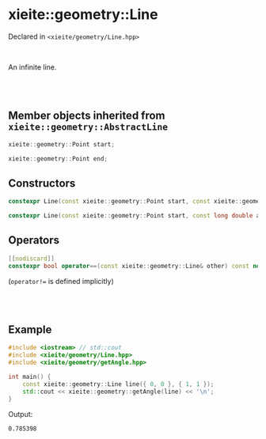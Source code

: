 # xieite::geometry::Line
Declared in `<xieite/geometry/Line.hpp>`

<br/>

An infinite line.

<br/><br/>

## Member objects inherited from `xieite::geometry::AbstractLine`
```cpp
xieite::geometry::Point start;
```
```cpp
xieite::geometry::Point end;
```

## Constructors
```cpp
constexpr Line(const xieite::geometry::Point start, const xieite::geometry::Point end) noexcept;
```
```cpp
constexpr Line(const xieite::geometry::Point start, const long double angle) noexcept;
```

## Operators
```cpp
[[nodiscard]]
constexpr bool operator==(const xieite::geometry::Line& other) const noexcept;
```
(`operator!=` is defined implicitly)

<br/><br/>

## Example
```cpp
#include <iostream> // std::cout
#include <xieite/geometry/Line.hpp>
#include <xieite/geometry/getAngle.hpp>

int main() {
	const xieite::geometry::Line line({ 0, 0 }, { 1, 1 });
	std::cout << xieite::geometry::getAngle(line) << '\n';
}
```
Output:
```
0.785398
```
